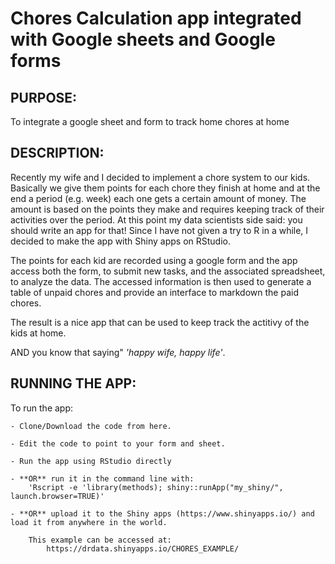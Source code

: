 # Chores Calculation app integrated with Google sheets and Google forms

## PURPOSE:

To integrate a google sheet and form to track home chores at home

## DESCRIPTION:

Recently my wife and I decided to implement a chore system to our kids. Basically we give them points for each chore they finish at home and at the end a period (e.g. week) each one gets a certain amount of money. The amount is based on the points they make and requires keeping track of their activities over the period. At this point my data scientists side said: you should write an app for that! Since I have not given a try to R in a while, I decided to make the app with Shiny apps on RStudio. 

The points for each kid are recorded using a google form and the app access both the form, to submit new tasks, and the associated spreadsheet, to analyze the data. The accessed information is then used to generate a table of unpaid chores and provide an interface to markdown the paid chores. 

The result is a nice app that can be used to keep track the actitivy of the kids at home.

AND you know that saying" *'happy wife, happy life'*. 

## RUNNING THE APP:
To run the app:

	- Clone/Download the code from here. 

	- Edit the code to point to your form and sheet.

	- Run the app using RStudio directly

	- **OR** run it in the command line with:
		'Rscript -e 'library(methods); shiny::runApp("my_shiny/", launch.browser=TRUE)'

	- **OR** upload it to the Shiny apps (https://www.shinyapps.io/) and load it from anywhere in the world. 
		
		This example can be accessed at: 
			https://drdata.shinyapps.io/CHORES_EXAMPLE/


